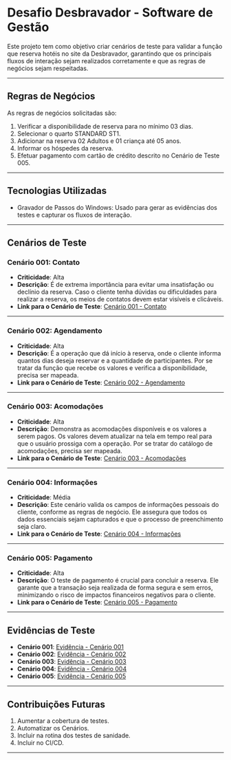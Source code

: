 # Desafio Desbravador - Software de Gestão

Este projeto tem como objetivo criar cenários de teste para validar a função que reserva hotéis no site da Desbravador, garantindo que os principais fluxos de interação sejam realizados corretamente e que as regras de negócios sejam respeitadas.

---

## Regras de Negócios

As regras de negócios solicitadas são:

1. Verificar a disponibilidade de reserva para no mínimo 03 dias.
2. Selecionar o quarto STANDARD ST1.
3. Adicionar na reserva 02 Adultos e 01 criança até 05 anos.
4. Informar os hóspedes da reserva.
5. Efetuar pagamento com cartão de crédito descrito no Cenário de Teste 005.

---

## Tecnologias Utilizadas

- Gravador de Passos do Windows: Usado para gerar as evidências dos testes e capturar os fluxos de interação.

---

## Cenários de Teste

### Cenário 001: Contato
- **Criticidade**: Alta  
- **Descrição**: É de extrema importância para evitar uma insatisfação ou declínio da reserva. Caso o cliente tenha dúvidas ou dificuldades para realizar a reserva, os meios de contatos devem estar visíveis e clicáveis.  
- **Link para o Cenário de Teste**: [Cenário 001 - Contato](https://github.com/Rodrigofarnum/Desafio_Desbravador/blob/main/Cen%C3%A1rios%20de%20Teste/Cen%C3%A1rio%20de%20Teste%20001%20-%20Contato.pdf)

---

### Cenário 002: Agendamento
- **Criticidade**: Alta  
- **Descrição**: É a operação que dá início à reserva, onde o cliente informa quantos dias deseja reservar e a quantidade de participantes. Por se tratar da função que recebe os valores e verifica a disponibilidade, precisa ser mapeada.  
- **Link para o Cenário de Teste**: [Cenário 002 - Agendamento](https://github.com/Rodrigofarnum/Desafio_Desbravador/blob/main/Cen%C3%A1rios%20de%20Teste/Cen%C3%A1rio%20de%20Teste%20002%20-%20Agendamento.pdf)

---

### Cenário 003: Acomodações
- **Criticidade**: Alta  
- **Descrição**: Demonstra as acomodações disponíveis e os valores a serem pagos. Os valores devem atualizar na tela em tempo real para que o usuário prossiga com a operação. Por se tratar do catálogo de acomodações, precisa ser mapeada.  
- **Link para o Cenário de Teste**: [Cenário 003 - Acomodações](https://github.com/Rodrigofarnum/Desafio_Desbravador/blob/main/Cen%C3%A1rios%20de%20Teste/Cen%C3%A1rio%20de%20Teste%20003%20-%20Acomoda%C3%A7%C3%B5es.pdf)

---

### Cenário 004: Informações
- **Criticidade**: Média  
- **Descrição**: Este cenário valida os campos de informações pessoais do cliente, conforme as regras de negócio. Ele assegura que todos os dados essenciais sejam capturados e que o processo de preenchimento seja claro.  
- **Link para o Cenário de Teste**: [Cenário 004 - Informações](https://github.com/Rodrigofarnum/Desafio_Desbravador/blob/main/Cen%C3%A1rios%20de%20Teste/Cen%C3%A1rio%20de%20Teste%20004%20-%20Informa%C3%A7%C3%B5es.pdf)

---

### Cenário 005: Pagamento
- **Criticidade**: Alta  
- **Descrição**: O teste de pagamento é crucial para concluir a reserva. Ele garante que a transação seja realizada de forma segura e sem erros, minimizando o risco de impactos financeiros negativos para o cliente.  
- **Link para o Cenário de Teste**: [Cenário 005 - Pagamento](https://github.com/Rodrigofarnum/Desafio_Desbravador/blob/main/Cen%C3%A1rios%20de%20Teste/Cen%C3%A1rio%20de%20Teste%20005%20-%20Pagamento.pdf)

---

## Evidências de Teste

- **Cenário 001**: [Evidência - Cenário 001](https://github.com/Rodrigofarnum/Desafio_Desbravador/blob/main/Evid%C3%AAncias%20de%20Teste/Cen%C3%A1rio%20de%20Teste%20001.pdf)
- **Cenário 002**: [Evidência - Cenário 002](https://github.com/Rodrigofarnum/Desafio_Desbravador/blob/main/Evid%C3%AAncias%20de%20Teste/Cen%C3%A1rio%20de%20Teste%20002.pdf)
- **Cenário 003**: [Evidência - Cenário 003](https://github.com/Rodrigofarnum/Desafio_Desbravador/blob/main/Evid%C3%AAncias%20de%20Teste/Cen%C3%A1rio%20de%20Teste%20003.pdf)
- **Cenário 004**: [Evidência - Cenário 004](https://github.com/Rodrigofarnum/Desafio_Desbravador/blob/main/Evid%C3%AAncias%20de%20Teste/Cen%C3%A1rio%20de%20Teste%20004.pdf)
- **Cenário 005**: [Evidência - Cenário 005](https://github.com/Rodrigofarnum/Desafio_Desbravador/blob/main/Evid%C3%AAncias%20de%20Teste/Cen%C3%A1rio%20de%20Teste%20005.pdf)

---

## Contribuições Futuras

1. Aumentar a cobertura de testes.
2. Automatizar os Cenários.
3. Incluir na rotina dos testes de sanidade.
4. Incluir no CI/CD.

---
